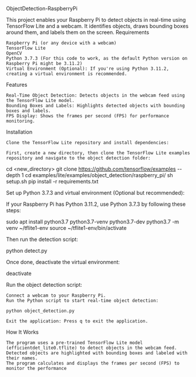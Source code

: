 ObjectDetection-RaspberryPi

This project enables your Raspberry Pi to detect objects in real-time using TensorFlow Lite and a webcam. It identifies objects, draws bounding boxes around them, and labels them on the screen.
Requirements

    Raspberry Pi (or any device with a webcam)
    TensorFlow Lite
    OpenCV
    Python 3.7.3 (For this code to work, as the default Python version on Raspberry Pi might be 3.11.2)
    Virtual Environment (Optional): If you're using Python 3.11.2, creating a virtual environment is recommended.

Features

    Real-Time Object Detection: Detects objects in the webcam feed using the TensorFlow Lite model.
    Bounding Boxes and Labels: Highlights detected objects with bounding boxes and labels.
    FPS Display: Shows the frames per second (FPS) for performance monitoring.

Installation

    Clone the TensorFlow Lite repository and install dependencies:

    First, create a new directory, then clone the TensorFlow Lite examples repository and navigate to the object detection folder:

cd <new_directory>
git clone https://github.com/tensorflow/examples --depth 1
cd examples/lite/examples/object_detection/raspberry_pi/
sh setup.sh
pip install -r requirements.txt

Set up Python 3.7.3 and virtual environment (Optional but recommended):

If your Raspberry Pi has Python 3.11.2, use Python 3.7.3 by following these steps:

sudo apt install python3.7 python3.7-venv python3.7-dev
python3.7 -m venv ~/tflite1-env
source ~/tflite1-env/bin/activate

Then run the detection script:

python detect.py

Once done, deactivate the virtual environment:

deactivate

Run the object detection script:

    Connect a webcam to your Raspberry Pi.
    Run the Python script to start real-time object detection:

    python object_detection.py

    Exit the application: Press q to exit the application.

How It Works

    The program uses a pre-trained TensorFlow Lite model (efficientdet_lite0.tflite) to detect objects in the webcam feed.
    Detected objects are highlighted with bounding boxes and labeled with their names.
    The program calculates and displays the frames per second (FPS) to monitor the performance
